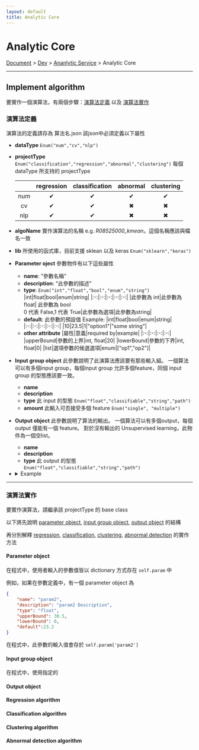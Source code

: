 ```yaml
---
layout: default
title: Analytic Core
---
```


# Analytic Core
<div class="alert alert-dark" role="alert">
    <a href="../../index.html">Document</a>
     > 
    <a href="../index.html">Dev</a>
     > 
    <a href="./index.html">Ananlytic Service</a>
     > 
    Analytic Core
</div>

---


## Implement algorithm
要實作一個演算法，有兩個步驟：[演算法定義](#演算法定義) 以及 [演算法實作](#演算法實作)
### 演算法定義
演算法的定義請存為 算法名.json
該json中必須定義以下屬性
- **dataType**
`Enum("num","cv","nlp")`
- **projectType** `Enum("classification","regression","abnormal","clustering")`
  每個 dataType 所支持的 projectType

  |   |regression|classification|abnormal|clustering|
  |:--------------:|:------------:|:-------------:|:--------:|:---------:|
  |num|✔|✔|✔|✔|
  |cv|✔|✔|✖|✖|
  |nlp|✔|✔|✖|✖|
- **algoName** 
    實作演算法的名稱 e.g. *R08525000_kmean*。這個名稱應該與檔名一致
- **lib** 
    所使用的函式庫，目前支援 sklean 以及 keras
    `Enum("sklearn","keras")`
- **Parameter oject**
    參數物件有以下這些屬性
    - **name**: "參數名稱"
    - **description**: "此參數的描述"
    - **type**: `Enum("int","float","bool","enum","string")`
        |int|float|bool|enum|string|
        |:-:|:-:|:-:|:-:|:-:|
        |此參數為 int|此參數為 float| 此參數為 bool<br>0 代表 False,1 代表 True|此參數為選項|此參數為string|
    - **default**: 此參數的預設值
        Example:
        |int|float|bool|enum|string|
        |:-:|:-:|:-:|:-:|:-:|
        |10|23.5|1|"option1"|"some string"|
    - **other attribute**
        |屬性|意義|required by|example|
        |:-:|:-:|:-:|:-:|
        |upperBound|參數的上界|int, float|20|
        |lowerBound|參數的下界|int, float|0|
        |list|選項參數的候選選項|enum|["op1","op2"]|
    
- **Input group object**
    此參數說明了此演算法應該要有那些輸入組。
    一個算法可以有多個input group，每個input group 允許多個feature，同個 input group 的型態應該要一致。
    - **name**
    - **description**
    - **type**
        此 input 的型態
        `Enum("float","classifiable","string","path")`
    - **amount**
        此輸入可否接受多個 feature
        `Enum("single", "multiple")`
- **Output object**
    此參數說明了算法的輸出。
    一個算法可以有多個output，每個 output 僅能有一個 feature。
    對於沒有輸出的 Unsupervised learning，此物件為一個空list。
    - **name**
    - **description**
    - **type**
        此 output 的型態
        `Enum("float","classifiable","string","path")`
- <details>
    <summary>Example</summary>

    ```json
    {
        "dataType": "num",
        "projectType":"regression",
        "algoname": "yourAlgoName",
        "lib" : "keras",
        "param":[
            {
                "name": "param1Name",
                "description": "param1 Description",
                "type": "int",
                "upperBound": 100,
                "lowerBound": 10,
                "default":20
            },
            {
                "name": "param2Name",
                "description": "param2 Description",
                "type": "float",
                "upperBound": 30.5,
                "lowerBound": 0,
                "default":23.2
            },
            {
                "name": "param3Name",
                "description": "param3 Description",
                "type": "bool",
                "default":1
            },
            {
                "name": "param4Name",
                "description": "param4 Description",
                "type": "enum",
                "list": ["option1","option2","option3"],
                "default":"option2"
            },
            {
                "name": "param5Name",
                "description": "param5 Description",
                "type": "string",
                "default":"default string"
            }
        ],

        "input":[
            {
                "name": "input1Name",
                "description": "input1 description",
                "type": "float",
                "amount": "multiple"
            },
            {
                "name": "input2Name",
                "description": "input2 description",
                "type": "classifiable",
                "amount": "single"
            },
            {
                "name": "input3Name",
                "description": "input3 description",
                "type": "string",
                "amount": "single"
            },
            {
                "name": "input4Name",
                "description": "input4 description",
                "type": "path",
                "amount": "single"
            }
        ],

        "output":[
            {
                "name": "output1Name",
                "description": "output1 description",
                "type": "float"
            },
            {
                "name": "output2Name",
                "description": "output2 description",
                "type": "classifiable"
            },
            {
                "name": "output3Name",
                "description": "output3 description",
                "type": "string"
            },
            {
                "name": "output4Name",
                "description": "output4 description",
                "type": "path"
            }
        ] # For unsupervised project, it is a empty list
    }
    ```
    </details>
    
---

### 演算法實作
要實作演算法，請繼承該 projectType 的 base class

以下將先說明 [parameter object](#Parameter-object), [input group object](#Input-group-object), [output object](#Output-object) 的結構

再分別解釋 [regression](#Regression-algorithm), [classification](#Classification-algorithm), [clustering](#Clustering-algorithm), [abnormal detection](#Abnormal-detection-algorithm) 的實作方法

#### Parameter object
在程式中，使用者輸入的參數值皆以 dictionary 方式存在 `self.param` 中

例如，如果在參數定義中，有一個 parameter object 為
```json
{
    "name": "param2",
    "description": "param2 Description",
    "type": "float",
    "upperBound": 30.5,
    "lowerBound": 0,
    "default":23.2
}
```
在程式中，此參數的輸入值會存於 `self.param['param2']`

#### Input group object
在程式中，使用指定的
#### Output object

#### Regression algorithm

#### Classification algorithm

#### Clustering algorithm

#### Abnormal detection algorithm


